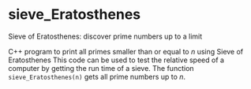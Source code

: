 # sieve_Eratosthenes
Sieve of Eratosthenes: discover prime numbers up to a limit

C++ program to print all primes smaller than or equal to *n* using Sieve of Eratosthenes 
This code can be used to test the relative speed of a computer by getting the run time of a sieve.
The function `sieve_Eratosthenes(n)` gets all prime numbers up to *n*.
